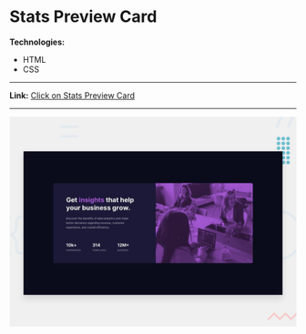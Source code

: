 # Stats Preview Card

**Technologies:**
- HTML
- CSS

---
**Link:** [Click on Stats Preview Card](https://11samo.github.io/stats-preview-card-component/)

---
![Design preview for the Stats preview card component coding challenge](./design/desktop-preview.jpg)
